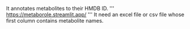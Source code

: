 It annotates metabolites to their HMDB ID.
 '''
https://metaborole.streamlit.app/
'''
It need an excel file or csv file whose first column contains metabolite names.
